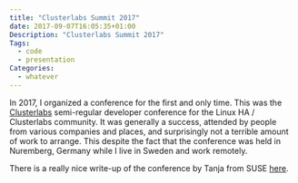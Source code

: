 ```yaml
---
title: "Clusterlabs Summit 2017"
date: 2017-09-07T16:05:35+01:00
Description: "Clusterlabs Summit 2017"
Tags:
  - code
  - presentation
Categories:
  - whatever
---
```


In 2017, I organized a conference for the first and only time. This was the
[Clusterlabs](https://www.clusterlabs.org) semi-regular developer conference for
the Linux HA / Clusterlabs community. It was generally a success, attended by
people from various companies and places, and surprisingly not a terrible amount
of work to arrange. This despite the fact that the conference was held in
Nuremberg, Germany while I live in Sweden and work remotely.

There is a really nice write-up of the conference by Tanja from SUSE
[here](https://www.suse.com/c/art-clustering-dinos-elephants-clusterlabs-summit-nuremberg-2017/).

